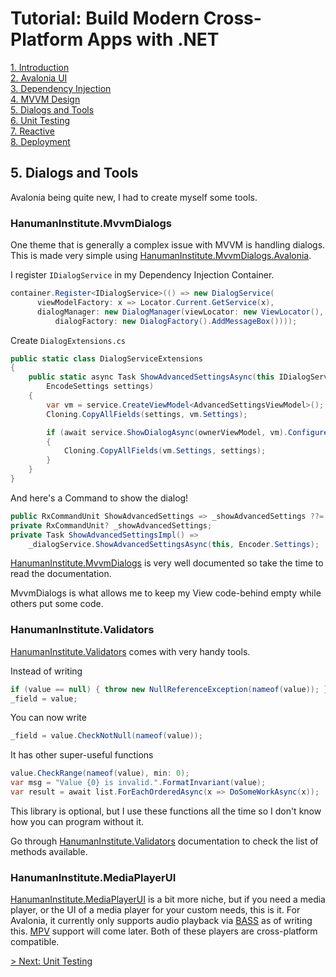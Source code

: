 # Tutorial: Build Modern Cross-Platform Apps with .NET

[1. Introduction](README.md)  
[2. Avalonia UI](2_Avalonia.md)  
[3. Dependency Injection](3_DependencyInjection.md)  
[4. MVVM Design](4_MVVM.md)  
[5. Dialogs and Tools](5_DialogsTools.md)  
[6. Unit Testing](6_UnitTesting.md)  
[7. Reactive](7_Reactive.md)  
[8. Deployment](8_Deployment.md)

## 5. Dialogs and Tools

Avalonia being quite new, I had to create myself some tools.

### HanumanInstitute.MvvmDialogs

One theme that is generally a complex issue with MVVM is handling dialogs. This is made very simple using [HanumanInstitute.MvvmDialogs.Avalonia](https://github.com/mysteryx93/HanumanInstitute.MvvmDialogs/).

I register `IDialogService` in my Dependency Injection Container.

```c#
container.Register<IDialogService>(() => new DialogService(
      viewModelFactory: x => Locator.Current.GetService(x), 
      dialogManager: new DialogManager(viewLocator: new ViewLocator(),
          dialogFactory: new DialogFactory().AddMessageBox())));
```

Create `DialogExtensions.cs`

```c#
public static class DialogServiceExtensions
{
    public static async Task ShowAdvancedSettingsAsync(this IDialogService service, INotifyPropertyChanged ownerViewModel,
        EncodeSettings settings)
    {
        var vm = service.CreateViewModel<AdvancedSettingsViewModel>();
        Cloning.CopyAllFields(settings, vm.Settings);

        if (await service.ShowDialogAsync(ownerViewModel, vm).ConfigureAwait(false) == true)
        {
            Cloning.CopyAllFields(vm.Settings, settings);
        }
    }
}
```

And here's a Command to show the dialog!

```c#
public RxCommandUnit ShowAdvancedSettings => _showAdvancedSettings ??= ReactiveCommand.CreateFromTask(ShowAdvancedSettingsImpl);
private RxCommandUnit? _showAdvancedSettings;
private Task ShowAdvancedSettingsImpl() =>
    _dialogService.ShowAdvancedSettingsAsync(this, Encoder.Settings);
```

[HanumanInstitute.MvvmDialogs](https://github.com/mysteryx93/HanumanInstitute.MvvmDialogs/) is very well documented so take the time to read the documentation.

MvvmDialogs is what allows me to keep my View code-behind empty while others put some code.

### HanumanInstitute.Validators

[HanumanInstitute.Validators](https://github.com/mysteryx93/HanumanInstitute.Validators) comes with very handy tools.

Instead of writing

```c#
if (value == null) { throw new NullReferenceException(nameof(value)); }
_field = value;
```

You can now write
```c#
_field = value.CheckNotNull(nameof(value));
```

It has other super-useful functions
```c#
value.CheckRange(nameof(value), min: 0);
var msg = "Value {0} is invalid.".FormatInvariant(value);
var result = await list.ForEachOrderedAsync(x => DoSomeWorkAsync(x));
```

This library is optional, but I use these functions all the time so I don't know how you can program without it.

Go through [HanumanInstitute.Validators](https://github.com/mysteryx93/HanumanInstitute.Validators) documentation to check the list of methods available.

### HanumanInstitute.MediaPlayerUI

[HanumanInstitute.MediaPlayerUI](https://github.com/mysteryx93/MediaPlayerUI.NET/) is a bit more niche, but if you need a media player, or the UI of a media player for your custom needs, this is it. For Avalonia, it currently only supports audio playback via [BASS](https://www.un4seen.com/) as of writing this. [MPV](https://mpv.io/) support will come later. Both of these players are cross-platform compatible.

[> Next: Unit Testing](6_UnitTesting.md)
